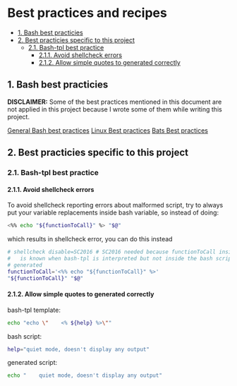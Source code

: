 # Best practices and recipes

- [1. Bash best practicies](#1-bash-best-practicies)
- [2. Best practicies specific to this project](#2-best-practicies-specific-to-this-project)
  - [2.1. Bash-tpl best practice](#21-bash-tpl-best-practice)
    - [2.1.1. Avoid shellcheck errors](#211-avoid-shellcheck-errors)
    - [2.1.2. Allow simple quotes to generated correctly](#212-allow-simple-quotes-to-generated-correctly)

## 1. Bash best practicies

**DISCLAIMER:** Some of the best practices mentioned in this document are not
applied in this project because I wrote some of them while writing this project.

[General Bash best practices](https://github.com/fchastanet/my-documents/blob/master/HowTo/HowTo-Write-Bash-Scripts/00-Basic-BestPractices.md)
[Linux Best practices](https://github.com/fchastanet/my-documents/blob/master/HowTo/HowTo-Write-Bash-Scripts/10-LinuxCommands-BestPractices.md)
[Bats Best practices](https://github.com/fchastanet/my-documents/blob/master/HowTo/HowTo-Write-Bash-Scripts/20-Bats-BestPractices.md)

## 2. Best practicies specific to this project

### 2.1. Bash-tpl best practice

#### 2.1.1. Avoid shellcheck errors

To avoid shellcheck reporting errors about malformed script, try to always put
your variable replacements inside bash variable, so instead of doing:

```bash
<%% echo "${functionToCall}" %> "$@"
```

which results in shellcheck error, you can do this instead

```bash
# shellcheck disable=SC2016 # SC2016 needed because functionToCall inside quotes
#   is known when bash-tpl is interpreted but not inside the bash script being
# generated
functionToCall='<%% echo "${functionToCall}" %>'
"${functionToCall}" "$@"
```

#### 2.1.2. Allow simple quotes to generated correctly

bash-tpl template:

```bash
echo "echo \"    <% ${help} %>\""
```

bash script:

```bash
help="quiet mode, doesn't display any output"
```

generated script:

```bash
echo "    quiet mode, doesn't display any output"
```

